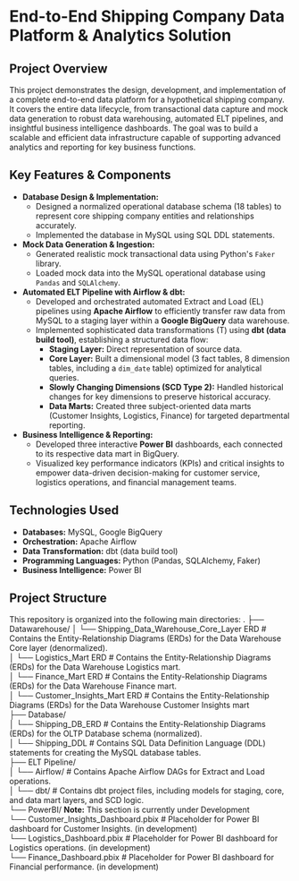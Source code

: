 # End-to-End Shipping Company Data Platform & Analytics Solution

## Project Overview

This project demonstrates the design, development, and implementation of a complete end-to-end data platform for a hypothetical shipping company. It covers the entire data lifecycle, from transactional data capture and mock data generation to robust data warehousing, automated ELT pipelines, and insightful business intelligence dashboards. The goal was to build a scalable and efficient data infrastructure capable of supporting advanced analytics and reporting for key business functions.

## Key Features & Components

* **Database Design & Implementation:**
    * Designed a normalized operational database schema (18 tables) to represent core shipping company entities and relationships accurately.
    * Implemented the database in MySQL using SQL DDL statements.
* **Mock Data Generation & Ingestion:**
    * Generated realistic mock transactional data using Python's `Faker` library.
    * Loaded mock data into the MySQL operational database using `Pandas` and `SQLAlchemy`.
* **Automated ELT Pipeline with Airflow & dbt:**
    * Developed and orchestrated automated Extract and Load (EL) pipelines using **Apache Airflow** to efficiently transfer raw data from MySQL to a staging layer within a **Google BigQuery** data warehouse.
    * Implemented sophisticated data transformations (T) using **dbt (data build tool)**, establishing a structured data flow:
        * **Staging Layer:** Direct representation of source data.
        * **Core Layer:** Built a dimensional model (3 fact tables, 8 dimension tables, including a `dim_date` table) optimized for analytical queries.
        * **Slowly Changing Dimensions (SCD Type 2):** Handled historical changes for key dimensions to preserve historical accuracy.
        * **Data Marts:** Created three subject-oriented data marts (Customer Insights, Logistics, Finance) for targeted departmental reporting.
* **Business Intelligence & Reporting:**
    * Developed three interactive **Power BI** dashboards, each connected to its respective data mart in BigQuery.
    * Visualized key performance indicators (KPIs) and critical insights to empower data-driven decision-making for customer service, logistics operations, and financial management teams.

## Technologies Used

* **Databases:** MySQL, Google BigQuery
* **Orchestration:** Apache Airflow
* **Data Transformation:** dbt (data build tool)
* **Programming Languages:** Python (Pandas, SQLAlchemy, Faker)
* **Business Intelligence:** Power BI

## Project Structure

This repository is organized into the following main directories:
.
├── Datawarehouse/ 
│   └── Shipping_Data_Warehouse_Core_Layer ERD         # Contains the Entity-Relationship Diagrams (ERDs) for the Data Warehouse Core layer (denormalized).  
│   └── Logistics_Mart ERD                             # Contains the Entity-Relationship Diagrams (ERDs) for the Data Warehouse Logistics mart.  
│   └── Finance_Mart ERD                               # Contains the Entity-Relationship Diagrams (ERDs) for the Data Warehouse Finance mart.  
│   └── Customer_Insights_Mart ERD                     # Contains the Entity-Relationship Diagrams (ERDs) for the Data Warehouse Customer Insights mart  
├── Database/  
│   └── Shipping_DB_ERD                    # Contains the Entity-Relationship Diagrams (ERDs) for the OLTP Database schema (normalized).  
│   └── Shipping_DDL                       # Contains SQL Data Definition Language (DDL) statements for creating the MySQL database tables.  
├── ELT Pipeline/  
│   └── Airflow/                           # Contains Apache Airflow DAGs for Extract and Load operations.  
│   └── dbt/                               # Contains dbt project files, including models for staging, core, and data mart layers, and SCD logic.  
└── PowerBI/    **Note:** This section is currently under Development  
└── Customer_Insights_Dashboard.pbix      # Placeholder for Power BI dashboard for Customer Insights.  (in development)  
└── Logistics_Dashboard.pbix              # Placeholder for Power BI dashboard for Logistics operations.  (in development)  
└── Finance_Dashboard.pbix                # Placeholder for Power BI dashboard for Financial performance.  (in development)  
